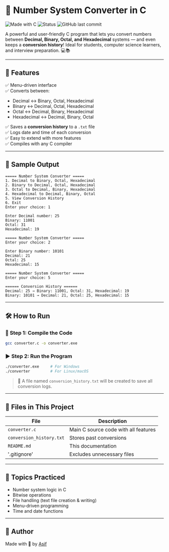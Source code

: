 # 🔢 Number System Converter in C

![Made with C](https://img.shields.io/badge/Made%20with-C-blue?style=for-the-badge)
![Status](https://img.shields.io/badge/Project-Completed-brightgreen?style=for-the-badge)
![GitHub last commit](https://img.shields.io/github/last-commit/ASIF200615/Number-System-Converter?style=for-the-badge)

A powerful and user-friendly C program that lets you convert numbers between **Decimal, Binary, Octal, and Hexadecimal** systems — and even keeps a **conversion history**! Ideal for students, computer science learners, and interview preparation. 💻📚

---

## 🚀 Features

✅ Menu-driven interface  
✅ Converts between:
- Decimal ↔ Binary, Octal, Hexadecimal  
- Binary ↔ Decimal, Octal, Hexadecimal  
- Octal ↔ Decimal, Binary, Hexadecimal  
- Hexadecimal ↔ Decimal, Binary, Octal  

✅ Saves a **conversion history** to a `.txt` file  
✅ Logs date and time of each conversion  
✅ Easy to extend with more features  
✅ Compiles with any C compiler  

---

## 📸 Sample Output

```
===== Number System Converter =====
1. Decimal to Binary, Octal, Hexadecimal
2. Binary to Decimal, Octal, Hexadecimal
3. Octal to Decimal, Binary, Hexadecimal
4. Hexadecimal to Decimal, Binary, Octal
5. View Conversion History
6. Exit
Enter your choice: 1

Enter Decimal number: 25
Binary: 11001
Octal: 31
Hexadecimal: 19

===== Number System Converter =====
Enter your choice: 2

Enter Binary number: 10101
Decimal: 21
Octal: 25
Hexadecimal: 15

===== Number System Converter =====
Enter your choice: 5

====== Conversion History ======
Decimal: 25 → Binary: 11001, Octal: 31, Hexadecimal: 19
Binary: 10101 → Decimal: 21, Octal: 25, Hexadecimal: 15
```

---

## 🛠️ How to Run

### 🧱 Step 1: Compile the Code
```bash
gcc converter.c -o converter.exe
```

### ▶️ Step 2: Run the Program
```bash
./converter.exe     # For Windows
./converter         # For Linux/macOS
```

> 📝 A file named `conversion_history.txt` will be created to save all conversion logs.

---

## 📁 Files in This Project

| File | Description |
|------|-------------|
| `converter.c` | Main C source code with all features |
| `conversion_history.txt` | Stores past conversions |
| `README.md` | This documentation |
|'.gitignore'| Excludes unnecessary files |

---

## 🧠 Topics Practiced

- Number system logic in C  
- Bitwise operations  
- File handling (text file creation & writing)  
- Menu-driven programming  
- Time and date functions  

---

## 🙌 Author

Made with 💙 by [Asif](https://github.com/ASIF200615)
